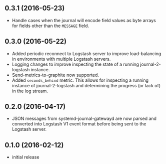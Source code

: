 ## 0.3.1 (2016-05-23)

* Handle cases when the journal will encode field values as byte arrays for fields other than the `MESSAGE` field.

## 0.3.0 (2016-05-22)

* Added periodic reconnect to Logstash server to improve load-balancing in environments with multiple Logstash
  servers.
* Logging changes to improve inspecting the state of a running journal-2-logstash instance.
* Send-metrics-to-graphite now supported.
* Added `seconds_behind` metric. This allows for inspecting a running instance of journal-2-logstash and
  determining the progress (or lack of) in the log stream.

## 0.2.0 (2016-04-17)

* JSON messages from systemd-journal-gatewayd are now parsed and converted into Logstash V1 event format before
  being sent to the Logstash server.

## 0.1.0 (2016-02-12)

* initial release
